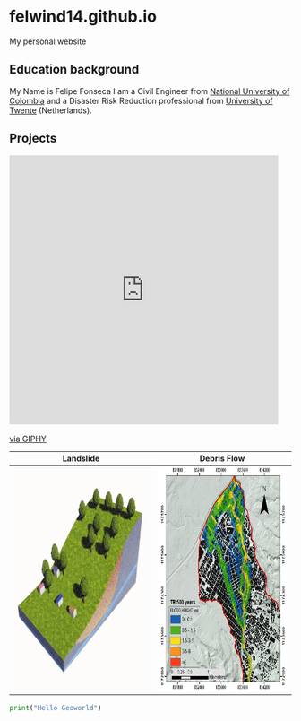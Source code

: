 # felwind14.github.io
My personal website

## Education background

My Name is Felipe Fonseca I am a Civil Engineer from [National University of Colombia](https://unal.edu.co/) and a Disaster Risk Reduction professional from [University of Twente](https://www.itc.nl/education/studyfinder/geo-information-science-earth-observation/specialisation/natural-hazards-and-disaster-risk-reduction/) (Netherlands). 

## Projects

<!-- ![](https://www.researchgate.net/profile/Felipe-Fonseca-6/publication/332868991/figure/fig1/AS:765688356564993@1559565738493/4-Flow-like-phenomena-for-a-precipitation-of-500-years-return-period-AMVA2018.jpg) -->
<!-- ![](images/landslide.gif) -->

<!-- <p align="left">
<img src ="https://www.researchgate.net/profile/Felipe-Fonseca-6/publication/332868991/figure/fig1/AS:765688356564993@1559565738493/4-Flow-like-phenomena-for-a-precipitation-of-500-years-return-period-AMVA2018.jpg" width=350 height=400  /> </p> -->


<!-- in case hyperlinks dont work from above because they are from research gate so I am putting them as an image on a separate folder -->

<!--
Landslide          |  Debris Flow
:-----------------:|:------------------------:
 <img src ="images/landslide.gif" width=350 height=400> | <img src ="https://www.researchgate.net/profile/Felipe-Fonseca-6/publication/332868991/figure/fig1/AS:765688356564993@1559565738493/4-Flow-like-phenomena-for-a-precipitation-of-500-years-return-period-AMVA2018.jpg" width=350 height=400  /> 
-->


<iframe src="https://giphy.com/embed/Q6yehZomU7SL9wujo1" width="480" height="480" frameBorder="0" class="giphy-embed" allowFullScreen></iframe><p><a href="https://giphy.com/gifs/transparent-Q6yehZomU7SL9wujo1">via GIPHY</a></p>


 Landslide          |  Debris Flow
:-------------------------:|:-------------------------:
 <img src ="images/landslide.gif" width=350 height=400> | <img src ="images/Flowlike500.png" width=350 height=400  /> 


```python
print("Hello Geoworld")
```